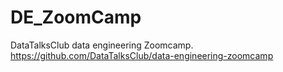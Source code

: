 # DE_ZoomCamp
DataTalksClub data engineering Zoomcamp. https://github.com/DataTalksClub/data-engineering-zoomcamp
